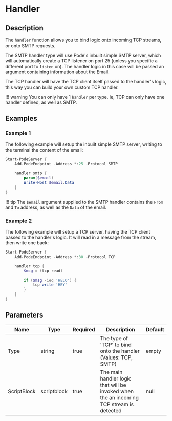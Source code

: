 # Handler

## Description

The `handler` function allows you to bind logic onto incoming TCP streams, or onto SMTP requests.

The SMTP handler type will use Pode's inbuilt simple SMTP server, which will automatically create a TCP listener on port 25 (unless you specific a different port to `listen` on). The handler logic in this case will be passed an argument containing information about the Email.

The TCP handler will have the TCP client itself passed to the handler's logic, this way you can build your own custom TCP handler.

!!! warning
    You can only have 1 `handler` per type. Ie, TCP can only have one handler defined, as well as SMTP.

## Examples

### Example 1

The following example will setup the inbuilt simple SMTP server, writing to the terminal the content of the email:

```powershell
Start-PodeServer {
    Add-PodeEndpoint -Address *:25 -Protocol SMTP

    handler smtp {
        param($email)
        Write-Host $email.Data
    }
}
```

!!! tip
    The `$email` argument supplied to the SMTP handler contains the `From` and `To` address, as well as the `Data` of the email.

### Example 2

The following example will setup a TCP server, having the TCP client passed to the handler's logic. It will read in a message from the stream, then write one back:

```powershell
Start-PodeServer {
    Add-PodeEndpoint -Address *:30 -Protocol TCP

    handler tcp {
        $msg = (tcp read)

        if ($msg -ieq 'HELO') {
            tcp write 'HEY'
        }
    }
}
```

## Parameters

| Name | Type | Required | Description | Default |
| ---- | ---- | -------- | ----------- | ------- |
| Type | string | true | The type of 'TCP' to bind onto the handler (Values: TCP, SMTP) | empty |
| ScriptBlock | scriptblock | true | The main handler logic that will be invoked when the an incoming TCP stream is detected | null |
